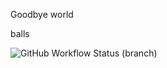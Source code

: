 Goodbye world

balls

![GitHub Workflow Status (branch)](https://img.shields.io/github/actions/workflow/status/JoelH2O119/sem/main.yml?branch=master)